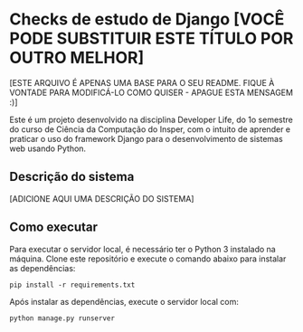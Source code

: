 # Checks de estudo de Django [VOCÊ PODE SUBSTITUIR ESTE TÍTULO POR OUTRO MELHOR]

[ESTE ARQUIVO É APENAS UMA BASE PARA O SEU README. FIQUE À VONTADE PARA MODIFICÁ-LO COMO QUISER - APAGUE ESTA MENSAGEM :)]

Este é um projeto desenvolvido na disciplina Developer Life, do 1o semestre do curso de Ciência da Computação do Insper, com o intuito de aprender e praticar o uso do framework Django para o desenvolvimento de sistemas web usando Python.

## Descrição do sistema

[ADICIONE AQUI UMA DESCRIÇÃO DO SISTEMA]

## Como executar

Para executar o servidor local, é necessário ter o Python 3 instalado na máquina. Clone este repositório e execute o comando abaixo para instalar as dependências:

```
pip install -r requirements.txt
```

Após instalar as dependências, execute o servidor local com:

```
python manage.py runserver
```

